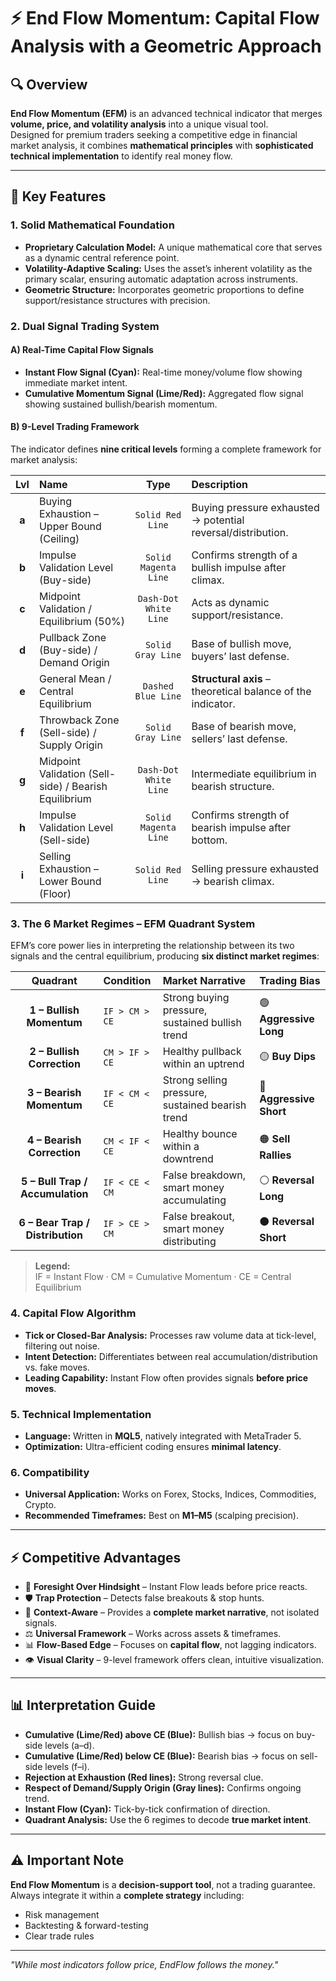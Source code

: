 # ⚡ End Flow Momentum: Capital Flow Analysis with a Geometric Approach

## 🔍 Overview
**End Flow Momentum (EFM)** is an advanced technical indicator that merges **volume, price, and volatility analysis** into a unique visual tool.  
Designed for premium traders seeking a competitive edge in financial market analysis, it combines **mathematical principles** with **sophisticated technical implementation** to identify real money flow.

---

## 🎯 Key Features

### 1. Solid Mathematical Foundation
- **Proprietary Calculation Model:** A unique mathematical core that serves as a dynamic central reference point.  
- **Volatility-Adaptive Scaling:** Uses the asset’s inherent volatility as the primary scalar, ensuring automatic adaptation across instruments.  
- **Geometric Structure:** Incorporates geometric proportions to define support/resistance structures with precision.  

### 2. Dual Signal Trading System
#### A) Real-Time Capital Flow Signals
- **Instant Flow Signal (Cyan):** Real-time money/volume flow showing immediate market intent.  
- **Cumulative Momentum Signal (Lime/Red):** Aggregated flow signal showing sustained bullish/bearish momentum.  

#### B) 9-Level Trading Framework
The indicator defines **nine critical levels** forming a complete framework for market analysis:

| Lvl | Name | Type | Description |
|:---:|:---|:---:|:---|
| **a** | Buying Exhaustion – Upper Bound (Ceiling) | `Solid Red Line` | Buying pressure exhausted → potential reversal/distribution. |
| **b** | Impulse Validation Level (Buy-side) | `Solid Magenta Line` | Confirms strength of a bullish impulse after climax. |
| **c** | Midpoint Validation / Equilibrium (50%) | `Dash-Dot White Line` | Acts as dynamic support/resistance. |
| **d** | Pullback Zone (Buy-side) / Demand Origin | `Solid Gray Line` | Base of bullish move, buyers’ last defense. |
| **e** | General Mean / Central Equilibrium | `Dashed Blue Line` | **Structural axis** – theoretical balance of the indicator. |
| **f** | Throwback Zone (Sell-side) / Supply Origin | `Solid Gray Line` | Base of bearish move, sellers’ last defense. |
| **g** | Midpoint Validation (Sell-side) / Bearish Equilibrium | `Dash-Dot White Line` | Intermediate equilibrium in bearish structure. |
| **h** | Impulse Validation Level (Sell-side) | `Solid Magenta Line` | Confirms strength of bearish impulse after bottom. |
| **i** | Selling Exhaustion – Lower Bound (Floor) | `Solid Red Line` | Selling pressure exhausted → bearish climax. |

### 3. The 6 Market Regimes – EFM Quadrant System
EFM’s core power lies in interpreting the relationship between its two signals and the central equilibrium, producing **six distinct market regimes**:

| Quadrant | Condition | Market Narrative | Trading Bias |
|:--------:|:----------|:-----------------|:-------------|
| **1 – Bullish Momentum** | `IF > CM > CE` | Strong buying pressure, sustained bullish trend | 🟢 **Aggressive Long** |
| **2 – Bullish Correction** | `CM > IF > CE` | Healthy pullback within an uptrend | 🟡 **Buy Dips** |
| **3 – Bearish Momentum** | `IF < CM < CE` | Strong selling pressure, sustained bearish trend | 🔴 **Aggressive Short** |
| **4 – Bearish Correction** | `CM < IF < CE` | Healthy bounce within a downtrend | 🟠 **Sell Rallies** |
| **5 – Bull Trap / Accumulation** | `IF < CE < CM` | False breakdown, smart money accumulating | ⚪ **Reversal Long** |
| **6 – Bear Trap / Distribution** | `IF > CE > CM` | False breakout, smart money distributing | ⚫ **Reversal Short** |

> **Legend:**  
> IF = Instant Flow · CM = Cumulative Momentum · CE = Central Equilibrium  

### 4. Capital Flow Algorithm
- **Tick or Closed-Bar Analysis:** Processes raw volume data at tick-level, filtering out noise.  
- **Intent Detection:** Differentiates between real accumulation/distribution vs. fake moves.  
- **Leading Capability:** Instant Flow often provides signals **before price moves**.  

### 5. Technical Implementation
- **Language:** Written in **MQL5**, natively integrated with MetaTrader 5.  
- **Optimization:** Ultra-efficient coding ensures **minimal latency**.  

### 6. Compatibility
- **Universal Application:** Works on Forex, Stocks, Indices, Commodities, Crypto.  
- **Recommended Timeframes:** Best on **M1–M5** (scalping precision).  

---

## ⚡ Competitive Advantages
- 🚀 **Foresight Over Hindsight** – Instant Flow leads before price reacts.  
- 🛡️ **Trap Protection** – Detects false breakouts & stop hunts.  
- 🧠 **Context-Aware** – Provides a **complete market narrative**, not isolated signals.  
- ⚖️ **Universal Framework** – Works across assets & timeframes.  
- 📊 **Flow-Based Edge** – Focuses on **capital flow**, not lagging indicators.  
- 👁️ **Visual Clarity** – 9-level framework offers clean, intuitive visualization.  

---

## 📊 Interpretation Guide
- **Cumulative (Lime/Red) above CE (Blue):** Bullish bias → focus on buy-side levels (a–d).  
- **Cumulative (Lime/Red) below CE (Blue):** Bearish bias → focus on sell-side levels (f–i).  
- **Rejection at Exhaustion (Red lines):** Strong reversal clue.  
- **Respect of Demand/Supply Origin (Gray lines):** Confirms ongoing trend.  
- **Instant Flow (Cyan):** Tick-by-tick confirmation of direction.  
- **Quadrant Analysis:** Use the 6 regimes to decode **true market intent**.  

---

## ⚠️ Important Note
**End Flow Momentum** is a **decision-support tool**, not a trading guarantee.  
Always integrate it within a **complete strategy** including:  
- Risk management  
- Backtesting & forward-testing  
- Clear trade rules  

---

*"While most indicators follow price, EndFlow follows the money."*
